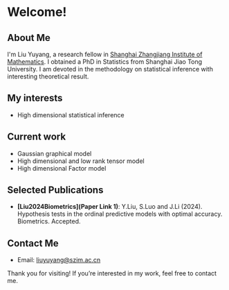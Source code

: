
# Welcome!

## About Me

I'm Liu Yuyang, a research fellow in [Shanghai Zhangjiang Institute of Mathematics](https://www.szim.ac.cn/). I obtained a PhD in Statistics from Shanghai Jiao Tong University. I am devoted in the methodology on statistical inference with interesting theoretical result.

## My interests

- High dimensional statistical inference
  

## Current work

- Gaussian graphical model 
- High dimensional and low rank tensor model
- High dimensional Factor model 

## Selected Publications

- **[Liu2024Biometrics](Paper Link 1)**: Y.Liu, S.Luo and J.Li (2024). Hypothesis tests in the ordinal predictive models with optimal accuracy. Biometrics. Accepted.

## Contact Me

- Email: liuyuyang@szim.ac.cn

  
Thank you for visiting! If you’re interested in my work, feel free to contact me.





